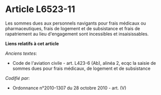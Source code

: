 # Article L6523-11

Les sommes dues aux personnels navigants pour frais médicaux ou pharmaceutiques, frais de logement et de subsistance et frais
de rapatriement au lieu d'engagement sont incessibles et insaisissables.

**Liens relatifs à cet article**

_Anciens textes_:

  - Code de l'aviation civile - art. L423-6 (Ab), alinéa 2, ecqc la saisie de sommes dues pour frais médicaux, de logement et de subsistance

_Codifié par_:

  - Ordonnance n°2010-1307 du 28 octobre 2010 - art. (V)
